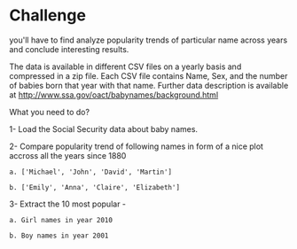 # Challenge
 you'll have to find analyze popularity trends of particular name
across years and conclude interesting results.


The data is available in different CSV files on a yearly basis and 
compressed in a zip file. Each CSV file contains Name, Sex, and the 
number of babies born that year with that name. Further data description is available
at http://www.ssa.gov/oact/babynames/background.html


What you need to do?

1- Load the Social Security data about baby names.

2- Compare popularity trend of following names in form of a nice plot accross all the years since 1880

    a. ['Michael', 'John', 'David', 'Martin']
   
    b. ['Emily', 'Anna', 'Claire', 'Elizabeth']
   
3- Extract the 10 most popular -

    a. Girl names in year 2010
   
    b. Boy names in year 2001
        



